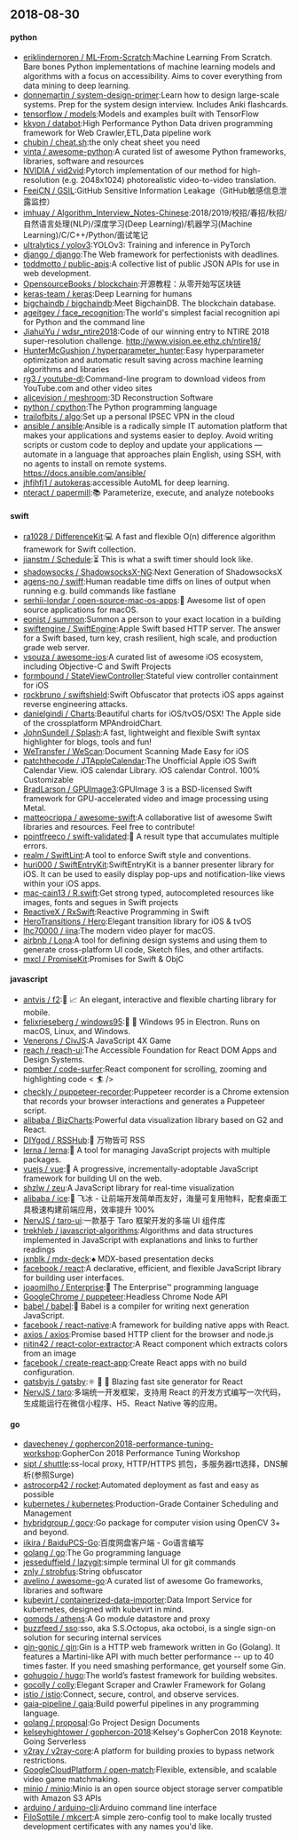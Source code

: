 ## 2018-08-30

#### python
* [eriklindernoren / ML-From-Scratch](https://github.com/eriklindernoren/ML-From-Scratch):Machine Learning From Scratch. Bare bones Python implementations of machine learning models and algorithms with a focus on accessibility. Aims to cover everything from data mining to deep learning.
* [donnemartin / system-design-primer](https://github.com/donnemartin/system-design-primer):Learn how to design large-scale systems. Prep for the system design interview. Includes Anki flashcards.
* [tensorflow / models](https://github.com/tensorflow/models):Models and examples built with TensorFlow
* [kkyon / databot](https://github.com/kkyon/databot):High Performance Python Data driven programming framework for Web Crawler,ETL,Data pipeline work
* [chubin / cheat.sh](https://github.com/chubin/cheat.sh):the only cheat sheet you need
* [vinta / awesome-python](https://github.com/vinta/awesome-python):A curated list of awesome Python frameworks, libraries, software and resources
* [NVIDIA / vid2vid](https://github.com/NVIDIA/vid2vid):Pytorch implementation of our method for high-resolution (e.g. 2048x1024) photorealistic video-to-video translation.
* [FeeiCN / GSIL](https://github.com/FeeiCN/GSIL):GitHub Sensitive Information Leakage（GitHub敏感信息泄露监控）
* [imhuay / Algorithm_Interview_Notes-Chinese](https://github.com/imhuay/Algorithm_Interview_Notes-Chinese):2018/2019/校招/春招/秋招/自然语言处理(NLP)/深度学习(Deep Learning)/机器学习(Machine Learning)/C/C++/Python/面试笔记
* [ultralytics / yolov3](https://github.com/ultralytics/yolov3):YOLOv3: Training and inference in PyTorch
* [django / django](https://github.com/django/django):The Web framework for perfectionists with deadlines.
* [toddmotto / public-apis](https://github.com/toddmotto/public-apis):A collective list of public JSON APIs for use in web development.
* [OpensourceBooks / blockchain](https://github.com/OpensourceBooks/blockchain):开源教程：从零开始写区块链
* [keras-team / keras](https://github.com/keras-team/keras):Deep Learning for humans
* [bigchaindb / bigchaindb](https://github.com/bigchaindb/bigchaindb):Meet BigchainDB. The blockchain database.
* [ageitgey / face_recognition](https://github.com/ageitgey/face_recognition):The world's simplest facial recognition api for Python and the command line
* [JiahuiYu / wdsr_ntire2018](https://github.com/JiahuiYu/wdsr_ntire2018):Code of our winning entry to NTIRE 2018 super-resolution challenge. http://www.vision.ee.ethz.ch/ntire18/
* [HunterMcGushion / hyperparameter_hunter](https://github.com/HunterMcGushion/hyperparameter_hunter):Easy hyperparameter optimization and automatic result saving across machine learning algorithms and libraries
* [rg3 / youtube-dl](https://github.com/rg3/youtube-dl):Command-line program to download videos from YouTube.com and other video sites
* [alicevision / meshroom](https://github.com/alicevision/meshroom):3D Reconstruction Software
* [python / cpython](https://github.com/python/cpython):The Python programming language
* [trailofbits / algo](https://github.com/trailofbits/algo):Set up a personal IPSEC VPN in the cloud
* [ansible / ansible](https://github.com/ansible/ansible):Ansible is a radically simple IT automation platform that makes your applications and systems easier to deploy. Avoid writing scripts or custom code to deploy and update your applications — automate in a language that approaches plain English, using SSH, with no agents to install on remote systems. https://docs.ansible.com/ansible/
* [jhfjhfj1 / autokeras](https://github.com/jhfjhfj1/autokeras):accessible AutoML for deep learning.
* [nteract / papermill](https://github.com/nteract/papermill):📚
Parameterize, execute, and analyze notebooks

#### swift
* [ra1028 / DifferenceKit](https://github.com/ra1028/DifferenceKit):💻
A fast and flexible O(n) difference algorithm framework for Swift collection.
* [jianstm / Schedule](https://github.com/jianstm/Schedule):⏳
This is what a swift timer should look like.
* [shadowsocks / ShadowsocksX-NG](https://github.com/shadowsocks/ShadowsocksX-NG):Next Generation of ShadowsocksX
* [agens-no / swiff](https://github.com/agens-no/swiff):Human readable time diffs on lines of output when running e.g. build commands like fastlane
* [serhii-londar / open-source-mac-os-apps](https://github.com/serhii-londar/open-source-mac-os-apps):🚀
Awesome list of open source applications for macOS.
* [eonist / summon](https://github.com/eonist/summon):Summon a person to your exact location in a building
* [swiftengine / SwiftEngine](https://github.com/swiftengine/SwiftEngine):Apple Swift based HTTP server. The answer for a Swift based, turn key, crash resilient, high scale, and production grade web server.
* [vsouza / awesome-ios](https://github.com/vsouza/awesome-ios):A curated list of awesome iOS ecosystem, including Objective-C and Swift Projects
* [formbound / StateViewController](https://github.com/formbound/StateViewController):Stateful view controller containment for iOS
* [rockbruno / swiftshield](https://github.com/rockbruno/swiftshield):Swift Obfuscator that protects iOS apps against reverse engineering attacks.
* [danielgindi / Charts](https://github.com/danielgindi/Charts):Beautiful charts for iOS/tvOS/OSX! The Apple side of the crossplatform MPAndroidChart.
* [JohnSundell / Splash](https://github.com/JohnSundell/Splash):A fast, lightweight and flexible Swift syntax highlighter for blogs, tools and fun!
* [WeTransfer / WeScan](https://github.com/WeTransfer/WeScan):Document Scanning Made Easy for iOS
* [patchthecode / JTAppleCalendar](https://github.com/patchthecode/JTAppleCalendar):The Unofficial Apple iOS Swift Calendar View. iOS calendar Library. iOS calendar Control. 100% Customizable
* [BradLarson / GPUImage3](https://github.com/BradLarson/GPUImage3):GPUImage 3 is a BSD-licensed Swift framework for GPU-accelerated video and image processing using Metal.
* [matteocrippa / awesome-swift](https://github.com/matteocrippa/awesome-swift):A collaborative list of awesome Swift libraries and resources. Feel free to contribute!
* [pointfreeco / swift-validated](https://github.com/pointfreeco/swift-validated):🛂
A result type that accumulates multiple errors.
* [realm / SwiftLint](https://github.com/realm/SwiftLint):A tool to enforce Swift style and conventions.
* [huri000 / SwiftEntryKit](https://github.com/huri000/SwiftEntryKit):SwiftEntryKit is a banner presenter library for iOS. It can be used to easily display pop-ups and notification-like views within your iOS apps.
* [mac-cain13 / R.swift](https://github.com/mac-cain13/R.swift):Get strong typed, autocompleted resources like images, fonts and segues in Swift projects
* [ReactiveX / RxSwift](https://github.com/ReactiveX/RxSwift):Reactive Programming in Swift
* [HeroTransitions / Hero](https://github.com/HeroTransitions/Hero):Elegant transition library for iOS & tvOS
* [lhc70000 / iina](https://github.com/lhc70000/iina):The modern video player for macOS.
* [airbnb / Lona](https://github.com/airbnb/Lona):A tool for defining design systems and using them to generate cross-platform UI code, Sketch files, and other artifacts.
* [mxcl / PromiseKit](https://github.com/mxcl/PromiseKit):Promises for Swift & ObjC

#### javascript
* [antvis / f2](https://github.com/antvis/f2):📱
📈
An elegant, interactive and flexible charting library for mobile.
* [felixrieseberg / windows95](https://github.com/felixrieseberg/windows95):💩
🚀
Windows 95 in Electron. Runs on macOS, Linux, and Windows.
* [Venerons / CivJS](https://github.com/Venerons/CivJS):A JavaScript 4X Game
* [reach / reach-ui](https://github.com/reach/reach-ui):The Accessible Foundation for React DOM Apps and Design Systems.
* [pomber / code-surfer](https://github.com/pomber/code-surfer):React component for scrolling, zooming and highlighting code <
🏄
/>
* [checkly / puppeteer-recorder](https://github.com/checkly/puppeteer-recorder):Puppeteer recorder is a Chrome extension that records your browser interactions and generates a Puppeteer script.
* [alibaba / BizCharts](https://github.com/alibaba/BizCharts):Powerful data visualization library based on G2 and React.
* [DIYgod / RSSHub](https://github.com/DIYgod/RSSHub):🍰
万物皆可 RSS
* [lerna / lerna](https://github.com/lerna/lerna):🐉
A tool for managing JavaScript projects with multiple packages.
* [vuejs / vue](https://github.com/vuejs/vue):🖖
A progressive, incrementally-adoptable JavaScript framework for building UI on the web.
* [shzlw / zeu](https://github.com/shzlw/zeu):A JavaScript library for real-time visualization
* [alibaba / ice](https://github.com/alibaba/ice):🚀
飞冰 - 让前端开发简单而友好，海量可复用物料，配套桌面工具极速构建前端应用，效率提升 100%
* [NervJS / taro-ui](https://github.com/NervJS/taro-ui):一款基于 Taro 框架开发的多端 UI 组件库
* [trekhleb / javascript-algorithms](https://github.com/trekhleb/javascript-algorithms):Algorithms and data structures implemented in JavaScript with explanations and links to further readings
* [jxnblk / mdx-deck](https://github.com/jxnblk/mdx-deck):♠️
MDX-based presentation decks
* [facebook / react](https://github.com/facebook/react):A declarative, efficient, and flexible JavaScript library for building user interfaces.
* [joaomilho / Enterprise](https://github.com/joaomilho/Enterprise):🦄
The Enterprise™ programming language
* [GoogleChrome / puppeteer](https://github.com/GoogleChrome/puppeteer):Headless Chrome Node API
* [babel / babel](https://github.com/babel/babel):🐠
Babel is a compiler for writing next generation JavaScript.
* [facebook / react-native](https://github.com/facebook/react-native):A framework for building native apps with React.
* [axios / axios](https://github.com/axios/axios):Promise based HTTP client for the browser and node.js
* [nitin42 / react-color-extractor](https://github.com/nitin42/react-color-extractor):A React component which extracts colors from an image
* [facebook / create-react-app](https://github.com/facebook/create-react-app):Create React apps with no build configuration.
* [gatsbyjs / gatsby](https://github.com/gatsbyjs/gatsby):⚛️
📄
🚀
Blazing fast site generator for React
* [NervJS / taro](https://github.com/NervJS/taro):多端统一开发框架，支持用 React 的开发方式编写一次代码，生成能运行在微信小程序、H5、React Native 等的应用。

#### go
* [davecheney / gophercon2018-performance-tuning-workshop](https://github.com/davecheney/gophercon2018-performance-tuning-workshop):GopherCon 2018 Performance Tuning Workshop
* [sipt / shuttle](https://github.com/sipt/shuttle):ss-local proxy, HTTP/HTTPS 抓包，多服务器rtt选择，DNS解析(参照Surge)
* [astrocorp42 / rocket](https://github.com/astrocorp42/rocket):Automated deployment as fast and easy as possible
* [kubernetes / kubernetes](https://github.com/kubernetes/kubernetes):Production-Grade Container Scheduling and Management
* [hybridgroup / gocv](https://github.com/hybridgroup/gocv):Go package for computer vision using OpenCV 3+ and beyond.
* [iikira / BaiduPCS-Go](https://github.com/iikira/BaiduPCS-Go):百度网盘客户端 - Go语言编写
* [golang / go](https://github.com/golang/go):The Go programming language
* [jesseduffield / lazygit](https://github.com/jesseduffield/lazygit):simple terminal UI for git commands
* [znly / strobfus](https://github.com/znly/strobfus):String obfuscator
* [avelino / awesome-go](https://github.com/avelino/awesome-go):A curated list of awesome Go frameworks, libraries and software
* [kubevirt / containerized-data-importer](https://github.com/kubevirt/containerized-data-importer):Data Import Service for kubernetes, designed with kubevirt in mind.
* [gomods / athens](https://github.com/gomods/athens):A Go module datastore and proxy
* [buzzfeed / sso](https://github.com/buzzfeed/sso):sso, aka S.S.Octopus, aka octoboi, is a single sign-on solution for securing internal services
* [gin-gonic / gin](https://github.com/gin-gonic/gin):Gin is a HTTP web framework written in Go (Golang). It features a Martini-like API with much better performance -- up to 40 times faster. If you need smashing performance, get yourself some Gin.
* [gohugoio / hugo](https://github.com/gohugoio/hugo):The world’s fastest framework for building websites.
* [gocolly / colly](https://github.com/gocolly/colly):Elegant Scraper and Crawler Framework for Golang
* [istio / istio](https://github.com/istio/istio):Connect, secure, control, and observe services.
* [gaia-pipeline / gaia](https://github.com/gaia-pipeline/gaia):Build powerful pipelines in any programming language.
* [golang / proposal](https://github.com/golang/proposal):Go Project Design Documents
* [kelseyhightower / gophercon-2018](https://github.com/kelseyhightower/gophercon-2018):Kelsey's GopherCon 2018 Keynote: Going Serverless
* [v2ray / v2ray-core](https://github.com/v2ray/v2ray-core):A platform for building proxies to bypass network restrictions.
* [GoogleCloudPlatform / open-match](https://github.com/GoogleCloudPlatform/open-match):Flexible, extensible, and scalable video game matchmaking.
* [minio / minio](https://github.com/minio/minio):Minio is an open source object storage server compatible with Amazon S3 APIs
* [arduino / arduino-cli](https://github.com/arduino/arduino-cli):Arduino command line interface
* [FiloSottile / mkcert](https://github.com/FiloSottile/mkcert):A simple zero-config tool to make locally trusted development certificates with any names you'd like.
